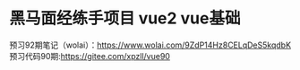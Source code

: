 # 黑马面经练手项目 vue2  vue基础
预习92期笔记（wolai）：https://www.wolai.com/9ZdP14Hz8CELqDeS5kqdbK
预习代码90期:https://gitee.com/xpzll/vue90
